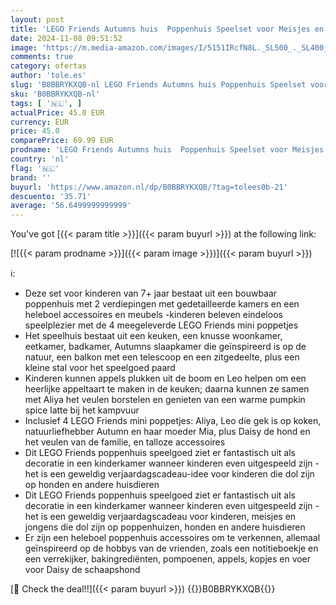 ```yaml
---
layout: post
title: 'LEGO Friends Autumns huis  Poppenhuis Speelset voor Meisjes en Jongens met Accessoires  Huisdieren en Mia Poppetje  Speelgoed voor Kinderen vanaf 7 Jaar  Leuk Cadeau 41730'
date: 2024-11-08 09:51:52
image: 'https://m.media-amazon.com/images/I/5151IRcfN8L._SL500_._SL400_.jpg'
comments: true
category: ofertas
author: 'tole.es'
slug: 'B0BBRYKXQB-nl LEGO Friends Autumns huis Poppenhuis Speelset voor Meisjes...'
sku: 'B0BBRYKXQB-nl'
tags: [ '🇳🇱', ]
actualPrice: 45.0 EUR
currency: EUR
price: 45.0
comparePrice: 69.99 EUR
prodname: 'LEGO Friends Autumns huis  Poppenhuis Speelset voor Meisjes en Jongens met Accessoires  Huisdieren en Mia Poppetje  Speelgoed voor Kinderen vanaf 7 Jaar  Leuk Cadeau 41730'
country: 'nl'
flag: '🇳🇱'
brand: ''
buyurl: 'https://www.amazon.nl/dp/B0BBRYKXQB/?tag=tolees0b-21'
descuento: '35.71'
average: '56.6499999999999'
---
```


You've got [{{< param title >}}]({{< param buyurl >}}) at the following link:

[![{{< param prodname >}}]({{< param image >}})]({{< param buyurl >}})

ℹ️:

- Deze set voor kinderen van 7+ jaar bestaat uit een bouwbaar poppenhuis met 2 verdiepingen met gedetailleerde kamers en een heleboel accessoires en meubels -kinderen beleven eindeloos speelplezier met de 4 meegeleverde LEGO Friends mini poppetjes
- Het speelhuis bestaat uit een keuken, een knusse woonkamer, eetkamer, badkamer, Autumns slaapkamer die geïnspireerd is op de natuur, een balkon met een telescoop en een zitgedeelte, plus een kleine stal voor het speelgoed paard
- Kinderen kunnen appels plukken uit de boom en Leo helpen om een heerlijke appeltaart te maken in de keuken; daarna kunnen ze samen met Aliya het veulen borstelen en genieten van een warme pumpkin spice latte bij het kampvuur
- Inclusief 4 LEGO Friends mini poppetjes: Aliya, Leo die gek is op koken, natuurliefhebber Autumn en haar moeder Mia, plus Daisy de hond en het veulen van de familie, en talloze accessoires
- Dit LEGO Friends poppenhuis speelgoed ziet er fantastisch uit als decoratie in een kinderkamer wanneer kinderen even uitgespeeld zijn - het is een geweldig verjaardagscadeau-idee voor kinderen die dol zijn op honden en andere huisdieren
- Dit LEGO Friends poppenhuis speelgoed ziet er fantastisch uit als decoratie in een kinderkamer wanneer kinderen even uitgespeeld zijn - het is een geweldig verjaardagscadeau voor kinderen, meisjes en jongens die dol zijn op poppenhuizen, honden en andere huisdieren
- Er zijn een heleboel poppenhuis accessoires om te verkennen, allemaal geïnspireerd op de hobbys van de vrienden, zoals een notitieboekje en een verrekijker, bakingrediënten, pompoenen, appels, kopjes en voer voor Daisy de schaapshond

[🛒 Check the deal!!]({{< param buyurl >}})
{{<world>}}B0BBRYKXQB{{</world>}}
